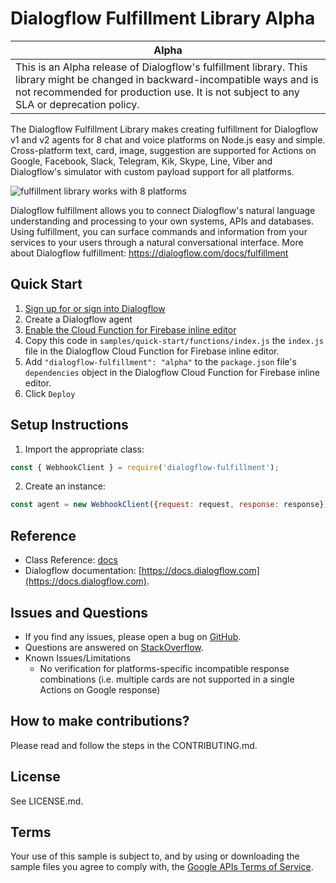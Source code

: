 # Dialogflow Fulfillment Library Alpha

| Alpha |
|-------|
| This is an Alpha release of Dialogflow's fulfillment library. This library might be changed in backward-incompatible ways and is not recommended for production use. It is not subject to any SLA or deprecation policy. |

The Dialogflow Fulfillment Library makes creating fulfillment for Dialogflow v1 and v2 agents for 8 chat and voice platforms on Node.js easy and simple. Cross-platform text, card, image, suggestion are supported for Actions on Google, Facebook, Slack, Telegram, Kik, Skype, Line, Viber and Dialogflow's simulator with custom payload support for all platforms.

![fulfillment library works with 8 platforms](https://raw.githubusercontent.com/dialogflow/dialogflow-fulfillment-nodejs/master/docs/dialogflow-fulfillment-graphic.png "Dialogflow's fulfillment library works with 8 platforms")

Dialogflow fulfillment allows you to connect Dialogflow's natural language understanding and processing to your own systems, APIs and databases. Using fulfillment, you can surface commands and information from your services to your users through a natural conversational interface. More about Dialogflow fulfillment: https://dialogflow.com/docs/fulfillment

## Quick Start

1. [Sign up for or sign into Dialogflow](https://console.dialogflow.com/api-client/#/login)
1. Create a Dialogflow agent
1. [Enable the Cloud Function for Firebase inline editor](https://dialogflow.com/docs/fulfillment#cloud_functions_for_firebase)
1. Copy this code in `samples/quick-start/functions/index.js` the `index.js` file in the Dialogflow Cloud Function for Firebase inline editor.
1. Add `"dialogflow-fulfillment": "alpha"` to the `package.json` file's `dependencies` object in the Dialogflow Cloud Function for Firebase inline editor.
1. Click `Deploy`


## Setup Instructions

 1. Import the appropriate class:

```javascript
const { WebhookClient } = require('dialogflow-fulfillment');
```

 2. Create an instance:

```javascript
const agent = new WebhookClient({request: request, response: response});
```

## Reference
* Class Reference: [docs](https://github.com/dialogflow/dialogflow-fulfillment-nodejs/tree/master/docs)
* Dialogflow documentation: [https://docs.dialogflow.com](https://docs.dialogflow.com).

## Issues and Questions
* If you find any issues, please open a bug on [GitHub](https://github.com/dialogflow/dialogflow-fulfillment-nodejs/issues).
* Questions are answered on [StackOverflow](https://stackoverflow.com/questions/tagged/dialogflow).
* Known Issues/Limitations
    * No verification for platforms-specific incompatible response combinations (i.e. multiple cards are not supported in a single Actions on Google response)


## How to make contributions?
Please read and follow the steps in the CONTRIBUTING.md.

## License
See LICENSE.md.

## Terms
Your use of this sample is subject to, and by using or downloading the sample files you agree to comply with, the [Google APIs Terms of Service](https://developers.google.com/terms/).
